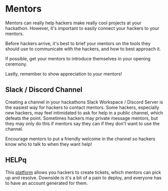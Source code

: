 # Mentors

Mentors can really help hackers make really cool projects at your hackathon. However, it's important to easily connect your hackers to your mentors.

Before hackers arrive, it's best to brief your mentors on the tools they should use to communicate with the hackers, and how to best approach it. 

If possible, get your mentors to introduce themselves in your opening ceremony.

Lastly, remember to show appreciation to your mentors! 

## Slack / Discord Channel

Creating a channel in your hackathons Slack Workspace / Discord Server is the easiest way for hackers to contact mentors. Some hackers, especially new hackers, may feel intimidated to ask for help in a public channel, which defeats the point. Sometimes hackers may private message mentors, but they may only do this if mentors say they can if they don't want to use the channel.

Encourage mentors to put a friendly welcome in the channel so hackers know who to talk to when they want help!

## HELPq

This [platform](https://github.com/ehzhang/HELPq) allows you hackers to create tickets, which mentors can pick up and resolve. Downside is it's a bit of a pain to deploy, and everyone has to have an account generated for them.
